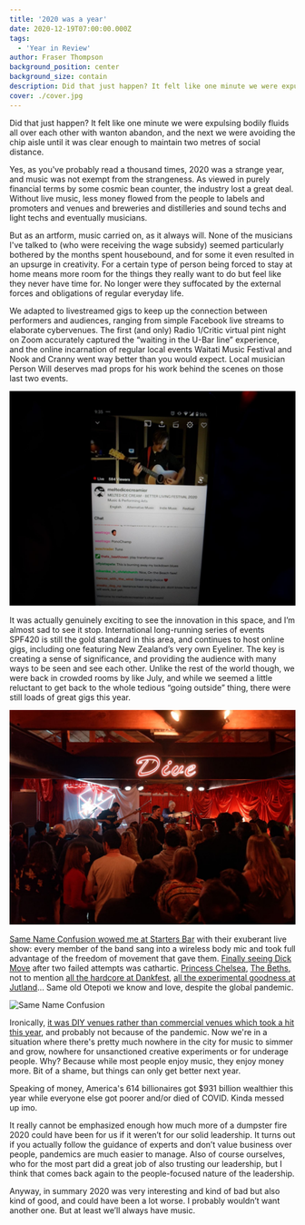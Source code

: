 ```yaml
---
title: '2020 was a year'
date: 2020-12-19T07:00:00.000Z
tags:
  - 'Year in Review'
author: Fraser Thompson
background_position: center
background_size: contain
description: Did that just happen? It felt like one minute we were expulsing bodily fluids all over each other with wanton abandon, and the next we were avoiding the chip aisle until it was clear enough to maintain two metres of social distance.
cover: ./cover.jpg
---
```


Did that just happen? It felt like one minute we were expulsing bodily fluids all over each other with wanton abandon, and the next we were avoiding the chip aisle until it was clear enough to maintain two metres of social distance.

Yes, as you've probably read a thousand times, 2020 was a strange year, and music was not exempt from the strangeness. As viewed in purely financial terms by some cosmic bean counter, the industry lost a great deal. Without live music, less money flowed from the people to labels and promoters and venues and breweries and distilleries and sound techs and light techs and eventually musicians.

But as an artform, music carried on, as it always will. None of the musicians I've talked to (who were receiving the wage subsidy) seemed particularly bothered by the months spent housebound, and for some it even resulted in an upsurge in creativity. For a certain type of person being forced to stay at home means more room for the things they really want to do but feel like they never have time for. No longer were they suffocated by the external forces and obligations of regular everyday life.

We adapted to livestreamed gigs to keep up the connection between performers and audiences, ranging from simple Facebook live streams to elaborate cybervenues. The first (and only) Radio 1/Critic virtual pint night on Zoom accurately captured the “waiting in the U-Bar line” experience, and the online incarnation of regular local events Waitati Music Festival and Nook and Cranny went way better than you would expect. Local musician Person Will deserves mad props for his work behind the scenes on those last two events.

![Christchurch festival "Better Living Everyone" became a series of regular streamed gigs](./betterliving.jpg)

It was actually genuinely exciting to see the innovation in this space, and I’m almost sad to see it stop. International long-running series of events SPF420 is still the gold standard in this area, and continues to host online gigs, including one featuring New Zealand’s very own Eyeliner. The key is creating a sense of significance, and providing the audience with many ways to be seen and see each other.
Unlike the rest of the world though, we were back in crowded rooms by like July, and while we seemed a little reluctant to get back to the whole tedious “going outside” thing, there were still loads of great gigs this year.

![Princess Chelsea](./princesschelsea.jpg)

[Same Name Confusion wowed me at Starters Bar](</gigs/same-name-confusion-esp-(telepathy)-tour/>) with their exuberant live show: every member of the band sang into a wireless body mic and took full advantage of the freedom of movement that gave them. [Finally seeing Dick Move](/gigs/dick-move-album-release/) after two failed attempts was cathartic. [Princess Chelsea](/gigs/princess-chelsea-homecoming-nz-tour/), [The Beths](/gigs/jump-rope-gazers-tour/), not to mention [all the hardcore at Dankfest](/gigs/dankfest-2020-day-1/), [all the experimental goodness at Jutland](/venues/jutland_street/)… Same old Otepoti we know and love, despite the global pandemic.

![Same Name Confusion](./snc.jpg)

Ironically, [it was DIY venues rather than commercial venues which took a hit this year](/blog/“music_has_to_go_somewhere”_the_attic_and_the_value_of_practice_spaces/), and probably not because of the pandemic. Now we're in a situation where there's pretty much nowhere in the city for music to simmer and grow, nowhere for unsanctioned creative experiments or for underage people. Why? Because while most people enjoy music, they enjoy money more. Bit of a shame, but things can only get better next year.

Speaking of money, America's 614 billionaires got \$931 billion wealthier this year while everyone else got poorer and/or died of COVID. Kinda messed up imo.

It really cannot be emphasized enough how much more of a dumpster fire 2020 could have been for us if it weren’t for our solid leadership. It turns out if you actually follow the guidance of experts and don’t value business over people, pandemics are much easier to manage. Also of course ourselves, who for the most part did a great job of also trusting our leadership, but I think that comes back again to the people-focused nature of the leadership.

Anyway, in summary 2020 was very interesting and kind of bad but also kind of good, and could have been a lot worse. I probably wouldn’t want another one. But at least we’ll always have music.
